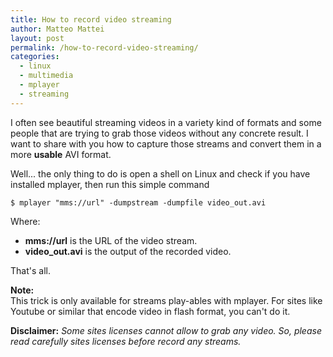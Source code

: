 ```yaml
---
title: How to record video streaming
author: Matteo Mattei
layout: post
permalink: /how-to-record-video-streaming/
categories:
  - linux
  - multimedia
  - mplayer
  - streaming
---
```

I often see beautiful streaming videos in a variety kind of formats and some people that are trying to grab those videos without any concrete result. I want to share with you how to capture those streams and convert them in a more **usable** AVI format.

Well... the only thing to do is open a shell on Linux and check if you have installed mplayer, then run this simple command

    $ mplayer "mms://url" -dumpstream -dumpfile video_out.avi

Where:

 - **mms://url** is the URL of the video stream.
 - **video_out.avi** is the output of the recorded video.

That's all.

**Note:**  
This trick is only available for streams play-ables with mplayer. For sites like Youtube or similar that encode video in flash format, you can't do it.

**Disclaimer:**
*Some sites licenses cannot allow to grab any video. So, please read carefully sites licenses before record any streams.*
